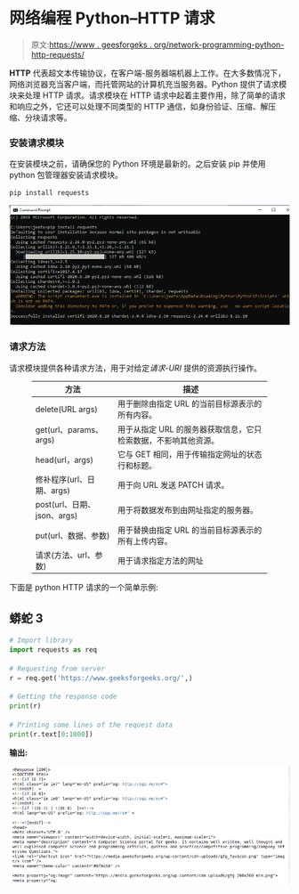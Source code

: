 # 网络编程 Python–HTTP 请求

> 原文:[https://www . geesforgeks . org/network-programming-python-http-requests/](https://www.geeksforgeeks.org/network-programming-python-http-requests/)

**HTTP** 代表超文本传输协议，在客户端-服务器端机器上工作。在大多数情况下，网络浏览器充当客户端，而托管网站的计算机充当服务器。Python 提供了请求模块来处理 HTTP 请求。请求模块在 HTTP 请求中起着主要作用，除了简单的请求和响应之外，它还可以处理不同类型的 HTTP 通信，如身份验证、压缩、解压缩、分块请求等。

### **安装请求模块**

在安装模块之前，请确保您的 Python 环境是最新的。之后安装 pip 并使用 python 包管理器安装请求模块。

```py
pip install requests 

```

![](img/70aebfb6ae2e81b9de0466ccfb8c4e21.png)

### **请求方法**

请求模块提供各种请求方法，用于对给定*请求-URI* 提供的资源执行操作。

<figure class="table">

| **方法** | **描述** |
| --- | --- |
| delete(URL args) | 用于删除由指定 URL 的当前目标源表示的所有内容。 |
| get(url、params、args) | 用于从指定 URL 的服务器获取信息，它只检索数据，不影响其他资源。 |
| head(url，args) | 它与 GET 相同，用于传输指定网址的状态行和标题。 |
| 修补程序(url、日期、args) | 用于向 URL 发送 PATCH 请求。 |
| post(url、日期、json、args) | 用于将数据发布到由网址指定的服务器。 |
| put(url、数据、参数) | 用于替换由指定 URL 的当前目标源表示的所有上传内容。 |
| 请求(方法、url、参数) | 用于请求指定方法的网址 |

</figure>

下面是 python HTTP 请求的一个简单示例:

## 蟒蛇 3

```py
# Import library
import requests as req

# Requesting from server
r = req.get('https://www.geeksforgeeks.org/',)

# Getting the response code
print(r)

# Printing some lines of the request data
print(r.text[0:1000])
```

**输出:**

![](img/4e836e0a1a857724e92815a3e3926985.png)
